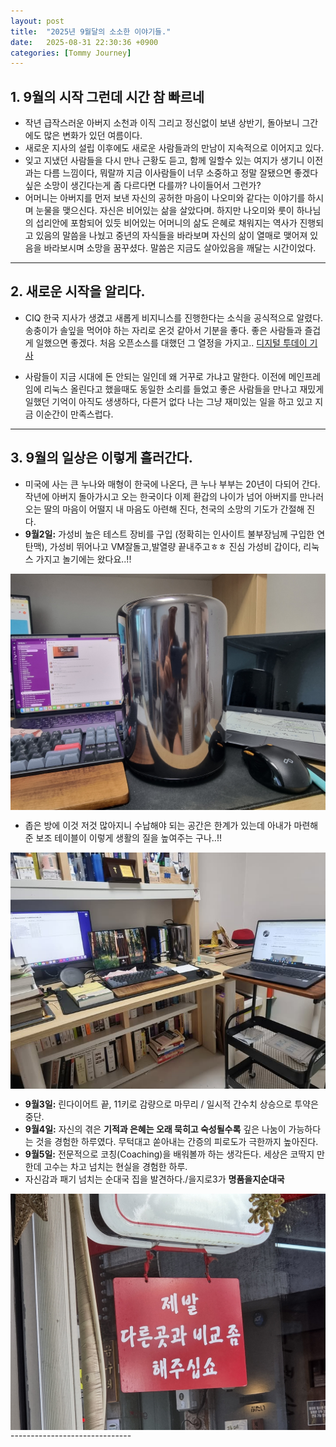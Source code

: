 ```yaml
---
layout: post
title:  "2025년 9월달의 소소한 이야기들."
date:   2025-08-31 22:30:36 +0900
categories: [Tommy Journey]
---
```

## 1. 9월의 시작 그런데 시간 참 빠르네 

- 작년 급작스러운 아버지 소천과 이직 그리고 정신없이 보낸 상반기, 돌아보니 그간에도 많은 변화가 있던 여름이다. 
- 새로운 지사의 설립 이후에도 새로운 사람들과의 만남이 지속적으로 이어지고 있다. 
- 잊고 지냈던 사람들을 다시 만나 근황도 듣고, 함께 일할수 있는 여지가 생기니 이전과는 다름 느낌이다, 뭐랄까 
지금 이사람들이 너무 소중하고 정말 잘됐으면 좋겠다 싶은 소망이 생긴다는게 좀 다르다면 다를까? 나이들어서 그런가? 
- 어머니는 아버지를 먼저 보낸 자신의 공허한 마음이 나오미와 같다는 이야기를 하시며 눈물을 맺으신다. 자신은 비어있는 삶을 살았다며. 
하지만 나오미와 룻이 하나님의 섭리안에 포함되어 있듯 비어있는 어머니의 삶도 은혜로 채워지는 역사가 진행되고 있음의 말씀을 나눴고 중년의 자식들을 바라보며 자신의 삶이 열매로 맺어져 있음을 바라보시며 소망을 꿈꾸셨다. 말씀은 지금도 살아있음을 깨달는 시간이었다. 

------------------------------

## 2. 새로운 시작을 알리다. 

- CIQ 한국 지사가 생겼고 새롭게 비지니스를 진행한다는 소식을 공식적으로 알렸다. 송충이가 솔잎을 먹어야 하는 자리로 온것 같아서 기분을 좋다. 좋은 사람들과 즐겁게 일했으면 좋겠다. 처음 오픈소스를 대했던 그 열정을 가지고.. [디지털 투데이 기사](https://www.digitaltoday.co.kr/news/articleView.html?idxno=589175&fbclid=IwY2xjawMnyhhleHRuA2FlbQIxMQBicmlkETE3UERFbnFPcVh2S0daMDJrAR4N8BsRbOs8eFtlYvWrNwFJIopqPFK-mf_K5FZ4pPUKJrg9tC3_Hhno2emYjw_aem_tzEyTH3DGsrDaDZh0bPiHQ)

- 사람들이 지금 시대에 돈 안되는 일인데 왜 거꾸로 가냐고 말한다. 이전에 메인프레임에 리눅스 올린다고 했을때도 동일한 소리를 들었고 좋은 사람들을 만나고 재밌게 일했던 기억이 아직도 생생하다, 다른거 없다 나는 그냥 재미있는 일을 하고 있고 지금 이순간이 만족스럽다. 

------------------------------

## 3. 9월의 일상은 이렇게 흘러간다. 

- 미국에 사는 큰 누나와 매형이 한국에 나온다, 큰 누나 부부는 20년이 다되어 간다. 작년에 아버지 돌아가시고 오는 한국이다 이제 환갑의 나이가 넘어 아버지를 만나러오는 딸의 마음이 어떨지 내 마음도 아련해 진다, 천국의 소망의 기도가 간절해 진다. 
- **9월2일:** 가성비 높은 테스트 장비를 구입 (정확히는 인사이트 불부장님께 구입한 연탄맥), 가성비 뛰어나고 VM잘돌고,발열량 끝내주고ㅎㅎ 진심 가성비 갑이다, 리눅스 가지고 놀기에는 왔다요..!! 
<img src="/img/2025life/mac.jpg" alt="screenshot" align=left width="650"/>
<div style="clear:both;"></div>

- 좁은 방에 이것 저것 많아지니 수납해야 되는 공간은 한계가 있는데 아내가 마련해준 보조 테이블이 이렇게 생활의 질을 높여주는 구나..!!  
<img src="/img/2025life/desk.jpg" alt="screenshot" align=left width="650"/>
<div style="clear:both;"></div>

- **9월3일:** 린다이어트 끝, 11키로 감량으로 마무리 / 일시적 간수치 상승으로 투약은 중단. 
- **9월4일:** 자신의 겪은 **기적과 은혜는 오래 묵히고 숙성될수록** 깊은 나눔이 가능하다는 것을 경험한 하루였다. 무턱대고 쏟아내는 간증의 피로도가 극한까지 높아진다.
- **9월5일:** 전문적으로 코칭(Coaching)을 배워볼까 하는 생각든다. 세상은 코딱지 만한데 고수는 차고 넘치는 현실을 경험한 하루.
- 자신감과 패기 넘치는 순대국 집을 발견하다./을지로3가 **명품을지순대국**
<img src="/img/2025life/soondae.jpg" alt="screenshot" align=left width="650"/>
<div style="clear:both;"></div>
------------------------------
